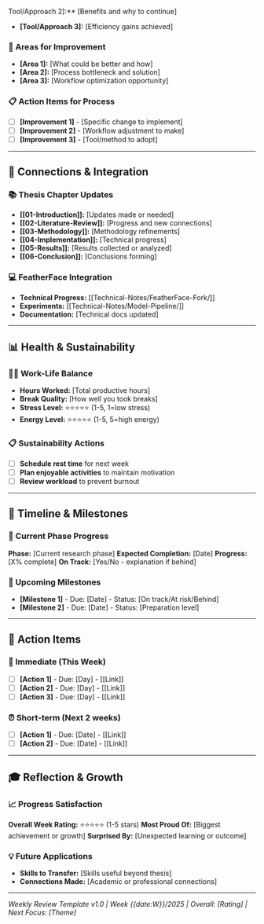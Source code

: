 Tool/Approach 2]:** [Benefits and why to continue]
- **[Tool/Approach 3]:** [Efficiency gains achieved]

### 🔧 Areas for Improvement
- **[Area 1]:** [What could be better and how]
- **[Area 2]:** [Process bottleneck and solution]
- **[Area 3]:** [Workflow optimization opportunity]

### 📋 Action Items for Process
- [ ] **[Improvement 1]** - [Specific change to implement]
- [ ] **[Improvement 2]** - [Workflow adjustment to make]
- [ ] **[Improvement 3]** - [Tool/method to adopt]

---

## 🔗 Connections & Integration

### 📚 Thesis Chapter Updates
- **[[01-Introduction]]:** [Updates made or needed]
- **[[02-Literature-Review]]:** [Progress and new connections]
- **[[03-Methodology]]:** [Methodology refinements]
- **[[04-Implementation]]:** [Technical progress]
- **[[05-Results]]:** [Results collected or analyzed]
- **[[06-Conclusion]]:** [Conclusions forming]

### 💻 FeatherFace Integration
- **Technical Progress:** [[Technical-Notes/FeatherFace-Fork/]]
- **Experiments:** [[Technical-Notes/Model-Pipeline/]]
- **Documentation:** [Technical docs updated]

---

## 📊 Health & Sustainability

### 🏃‍♂️ Work-Life Balance
- **Hours Worked:** [Total productive hours]
- **Break Quality:** [How well you took breaks]
- **Stress Level:** ⭐⭐⭐⭐⭐ (1-5, 1=low stress)
- **Energy Level:** ⭐⭐⭐⭐⭐ (1-5, 5=high energy)

### 📋 Sustainability Actions
- [ ] **Schedule rest time** for next week
- [ ] **Plan enjoyable activities** to maintain motivation
- [ ] **Review workload** to prevent burnout

---

## 📅 Timeline & Milestones

### 🎯 Current Phase Progress
**Phase:** [Current research phase]
**Expected Completion:** [Date]
**Progress:** [X% complete]
**On Track:** [Yes/No - explanation if behind]

### 🏁 Upcoming Milestones
- **[Milestone 1]** - Due: [Date] - Status: [On track/At risk/Behind]
- **[Milestone 2]** - Due: [Date] - Status: [Preparation level]

---

## 📝 Action Items

### 🚀 Immediate (This Week)
- [ ] **[Action 1]** - Due: [Day] - [[Link]]
- [ ] **[Action 2]** - Due: [Day] - [[Link]]
- [ ] **[Action 3]** - Due: [Day] - [[Link]]

### ⏰ Short-term (Next 2 weeks)
- [ ] **[Action 1]** - Due: [Date] - [[Link]]
- [ ] **[Action 2]** - Due: [Date] - [[Link]]

---

## 🎓 Reflection & Growth

### 📈 Progress Satisfaction
**Overall Week Rating:** ⭐⭐⭐⭐⭐ (1-5 stars)
**Most Proud Of:** [Biggest achievement or growth]
**Surprised By:** [Unexpected learning or outcome]

### 💡 Future Applications
- **Skills to Transfer:** [Skills useful beyond thesis]
- **Connections Made:** [Academic or professional connections]

---

*Weekly Review Template v1.0 | Week {{date:W}}/2025 | Overall: [Rating] | Next Focus: [Theme]*